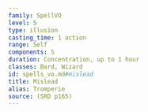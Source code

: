 ```yaml
---
family: SpellVO
level: 5
type: illusion
casting_time: 1 action
range: Self
components: S
duration: Concentration, up to 1 hour
classes: Bard, Wizard
id: spells_vo.md#mislead
title: Mislead
alias: Tromperie
source: (SRD p165)
---
```


